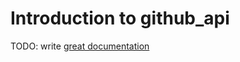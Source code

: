 # Introduction to github_api

TODO: write [great documentation](http://jacobian.org/writing/what-to-write/)
